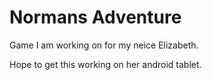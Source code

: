 Normans Adventure
======================
Game I am working on for my neice Elizabeth.

Hope to get this working on her android tablet.
